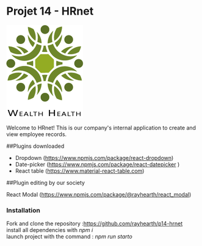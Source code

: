 # Projet 14 - HRnet  

![Simplon.co](https://github.com/rayhearth/p14-hrnet/blob/master/public/logo.png)

Welcome to HRnet! This is our company's internal application to create and view employee records.  


##Plugins downloaded  

* Dropdown (https://www.npmjs.com/package/react-dropdown)  
* Date-picker (https://www.npmjs.com/package/react-datepicker ) 
* React table (https://www.material-react-table.com)  

##Plugin editing by our society  

React Modal (https://www.npmjs.com/package/@rayhearth/react_modal)  

### Installation  

Fork and clone the repository :https://github.com/rayhearth/p14-hrnet  
install all dependencies with _npm i_  
launch project with the command : _npm run starto_  

